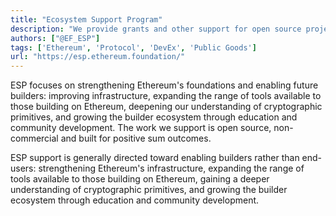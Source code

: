 ```yaml
---
title: "Ecosystem Support Program"
description: "We provide grants and other support for open source projects that strengthen Ethereum's foundations, with a particular focus on builder tools, infrastructure, research and public goods"
authors: ["@EF_ESP"]
tags: ['Ethereum', 'Protocol', 'DevEx', 'Public Goods']
url: "https://esp.ethereum.foundation/"
---
```


ESP focuses on strengthening Ethereum's foundations and enabling future builders: improving infrastructure, expanding the range of tools available to those building on Ethereum, deepening our understanding of cryptographic primitives, and growing the builder ecosystem through education and community development. The work we support is open source, non-commercial and built for positive sum outcomes.

ESP support is generally directed toward enabling builders rather than end-users: strengthening Ethereum's infrastructure, expanding the range of tools available to those building on Ethereum, gaining a deeper understanding of cryptographic primitives, and growing the builder ecosystem through education and community development.